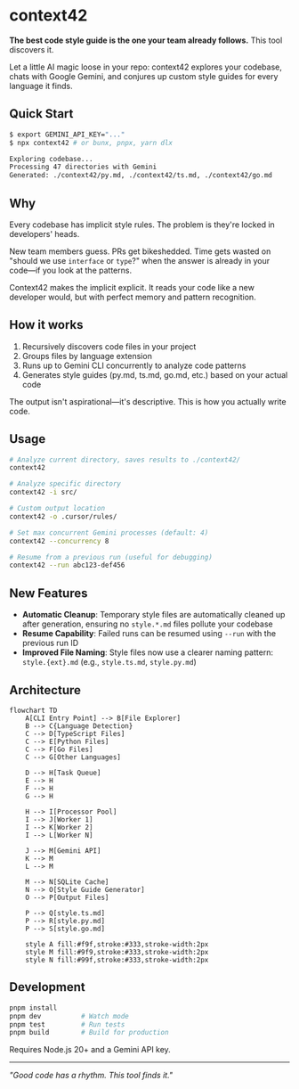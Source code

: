 # context42

**The best code style guide is the one your team already follows.** This tool discovers it.

Let a little AI magic loose in your repo: context42 explores your codebase, chats with Google Gemini, and conjures up custom style guides for every language it finds.

## Quick Start

```bash
$ export GEMINI_API_KEY="..."
$ npx context42 # or bunx, pnpx, yarn dlx

Exploring codebase...
Processing 47 directories with Gemini
Generated: ./context42/py.md, ./context42/ts.md, ./context42/go.md
```

## Why

Every codebase has implicit style rules. The problem is they're locked in developers' heads.

New team members guess. PRs get bikeshedded. Time gets wasted on "should we use `interface` or `type`?" when the answer is already in your code—if you look at the patterns.

Context42 makes the implicit explicit. It reads your code like a new developer would, but with perfect memory and pattern recognition.

## How it works

1. Recursively discovers code files in your project
2. Groups files by language extension
3. Runs up to Gemini CLI concurrently to analyze code patterns
4. Generates style guides (py.md, ts.md, go.md, etc.) based on your actual code

The output isn't aspirational—it's descriptive. This is how you actually write code.

## Usage

```bash
# Analyze current directory, saves results to ./context42/
context42

# Analyze specific directory
context42 -i src/

# Custom output location
context42 -o .cursor/rules/

# Set max concurrent Gemini processes (default: 4)
context42 --concurrency 8

# Resume from a previous run (useful for debugging)
context42 --run abc123-def456
```

## New Features

- **Automatic Cleanup**: Temporary style files are automatically cleaned up after generation, ensuring no `style.*.md` files pollute your codebase
- **Resume Capability**: Failed runs can be resumed using `--run` with the previous run ID
- **Improved File Naming**: Style files now use a clearer naming pattern: `style.{ext}.md` (e.g., `style.ts.md`, `style.py.md`)

## Architecture

```mermaid
flowchart TD
    A[CLI Entry Point] --> B[File Explorer]
    B --> C{Language Detection}
    C --> D[TypeScript Files]
    C --> E[Python Files]
    C --> F[Go Files]
    C --> G[Other Languages]

    D --> H[Task Queue]
    E --> H
    F --> H
    G --> H

    H --> I[Processor Pool]
    I --> J[Worker 1]
    I --> K[Worker 2]
    I --> L[Worker N]

    J --> M[Gemini API]
    K --> M
    L --> M

    M --> N[SQLite Cache]
    N --> O[Style Guide Generator]
    O --> P[Output Files]

    P --> Q[style.ts.md]
    P --> R[style.py.md]
    P --> S[style.go.md]

    style A fill:#f9f,stroke:#333,stroke-width:2px
    style M fill:#9f9,stroke:#333,stroke-width:2px
    style N fill:#99f,stroke:#333,stroke-width:2px
```

## Development

```bash
pnpm install
pnpm dev          # Watch mode
pnpm test         # Run tests
pnpm build        # Build for production
```

Requires Node.js 20+ and a Gemini API key.

---

*"Good code has a rhythm. This tool finds it."*
